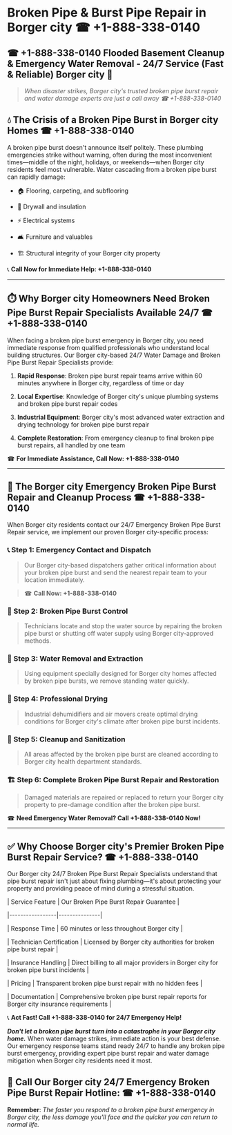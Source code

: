 # Broken Pipe & Burst Pipe Repair in Borger city ☎ +1-888-338-0140  
## ☎ +1-888-338-0140 Flooded Basement Cleanup & Emergency Water Removal - 24/7 Service (Fast & Reliable) Borger city 🚨  

> *When disaster strikes, Borger city's trusted broken pipe burst repair and water damage experts are just a call away ☎ +1-888-338-0140*  

## 💧 The Crisis of a Broken Pipe Burst in Borger city Homes ☎ +1-888-338-0140  

A broken pipe burst doesn't announce itself politely. These plumbing emergencies strike without warning, often during the most inconvenient times—middle of the night, holidays, or weekends—when Borger city residents feel most vulnerable. Water cascading from a broken pipe burst can rapidly damage:  

* 🏠 Flooring, carpeting, and subflooring  
* 🧱 Drywall and insulation  
* ⚡ Electrical systems  
* 🛋️ Furniture and valuables  
* 🏗️ Structural integrity of your Borger city property  

📞 **Call Now for Immediate Help: +1-888-338-0140**  

---  

## ⏱️ Why Borger city Homeowners Need Broken Pipe Burst Repair Specialists Available 24/7 ☎ +1-888-338-0140  

When facing a broken pipe burst emergency in Borger city, you need immediate response from qualified professionals who understand local building structures. Our Borger city-based 24/7 Water Damage and Broken Pipe Burst Repair Specialists provide:  

1. **Rapid Response**: Broken pipe burst repair teams arrive within 60 minutes anywhere in Borger city, regardless of time or day  
2. **Local Expertise**: Knowledge of Borger city's unique plumbing systems and broken pipe burst repair codes  
3. **Industrial Equipment**: Borger city's most advanced water extraction and drying technology for broken pipe burst repair  
4. **Complete Restoration**: From emergency cleanup to final broken pipe burst repairs, all handled by one team  

☎ **For Immediate Assistance, Call Now: +1-888-338-0140**  

---  

## 🔧 The Borger city Emergency Broken Pipe Burst Repair and Cleanup Process ☎ +1-888-338-0140  

When Borger city residents contact our 24/7 Emergency Broken Pipe Burst Repair service, we implement our proven Borger city-specific process:  

### 📞 Step 1: Emergency Contact and Dispatch  
> Our Borger city-based dispatchers gather critical information about your broken pipe burst and send the nearest repair team to your location immediately.  
> ☎ **Call Now: +1-888-338-0140**  

### 🚿 Step 2: Broken Pipe Burst Control  
> Technicians locate and stop the water source by repairing the broken pipe burst or shutting off water supply using Borger city-approved methods.  

### 🌊 Step 3: Water Removal and Extraction  
> Using equipment specially designed for Borger city homes affected by broken pipe bursts, we remove standing water quickly.  

### 💨 Step 4: Professional Drying  
> Industrial dehumidifiers and air movers create optimal drying conditions for Borger city's climate after broken pipe burst incidents.  

### 🧼 Step 5: Cleanup and Sanitization  
> All areas affected by the broken pipe burst are cleaned according to Borger city health department standards.  

### 🏗️ Step 6: Complete Broken Pipe Burst Repair and Restoration  
> Damaged materials are repaired or replaced to return your Borger city property to pre-damage condition after the broken pipe burst.  

☎ **Need Emergency Water Removal? Call +1-888-338-0140 Now!**  

---  

## ✅ Why Choose Borger city's Premier Broken Pipe Burst Repair Service? ☎ +1-888-338-0140  

Our Borger city 24/7 Broken Pipe Burst Repair Specialists understand that pipe burst repair isn't just about fixing plumbing—it's about protecting your property and providing peace of mind during a stressful situation.  

| Service Feature | Our Broken Pipe Burst Repair Guarantee |  
|-----------------|---------------|  
| Response Time | 60 minutes or less throughout Borger city |  
| Technician Certification | Licensed by Borger city authorities for broken pipe burst repair |  
| Insurance Handling | Direct billing to all major providers in Borger city for broken pipe burst incidents |  
| Pricing | Transparent broken pipe burst repair with no hidden fees |  
| Documentation | Comprehensive broken pipe burst repair reports for Borger city insurance requirements |  

📞 **Act Fast! Call +1-888-338-0140 for 24/7 Emergency Help!**  

***Don't let a broken pipe burst turn into a catastrophe in your Borger city home.*** When water damage strikes, immediate action is your best defense. Our emergency response teams stand ready 24/7 to handle any broken pipe burst emergency, providing expert pipe burst repair and water damage mitigation when Borger city residents need it most.  

## 📱 Call Our Borger city 24/7 Emergency Broken Pipe Burst Repair Hotline: ☎ +1-888-338-0140  

**Remember**: *The faster you respond to a broken pipe burst emergency in Borger city, the less damage you'll face and the quicker you can return to normal life.*